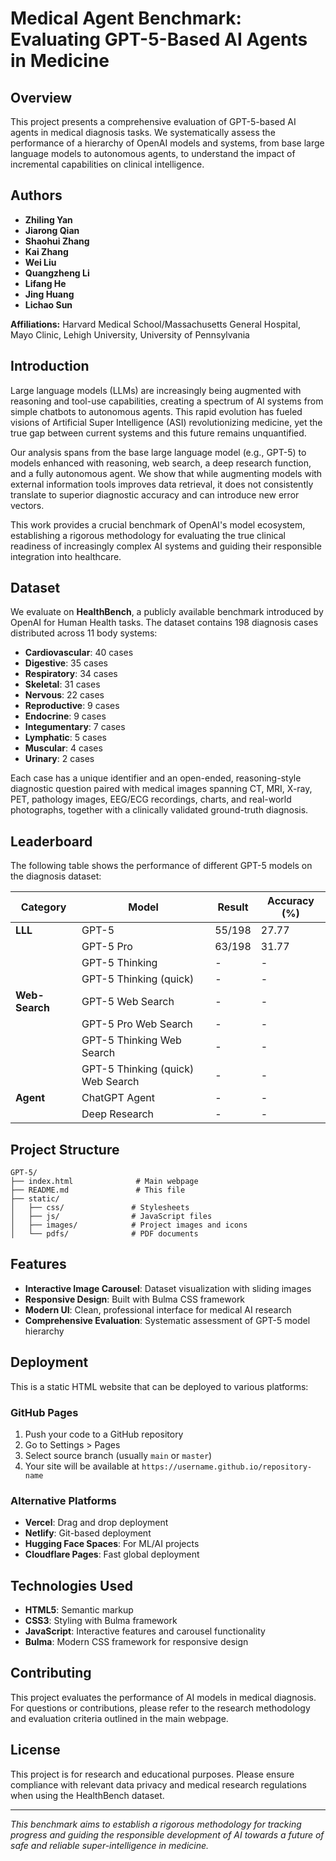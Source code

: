 # Medical Agent Benchmark: Evaluating GPT-5-Based AI Agents in Medicine

## Overview

This project presents a comprehensive evaluation of GPT-5-based AI agents in medical diagnosis tasks. We systematically assess the performance of a hierarchy of OpenAI models and systems, from base large language models to autonomous agents, to understand the impact of incremental capabilities on clinical intelligence.

## Authors

- **Zhiling Yan**
- **Jiarong Qian** 
- **Shaohui Zhang**
- **Kai Zhang**
- **Wei Liu**
- **Quangzheng Li**
- **Lifang He**
- **Jing Huang**
- **Lichao Sun**

**Affiliations:** Harvard Medical School/Massachusetts General Hospital, Mayo Clinic, Lehigh University, University of Pennsylvania

## Introduction

Large language models (LLMs) are increasingly being augmented with reasoning and tool-use capabilities, creating a spectrum of AI systems from simple chatbots to autonomous agents. This rapid evolution has fueled visions of Artificial Super Intelligence (ASI) revolutionizing medicine, yet the true gap between current systems and this future remains unquantified.

Our analysis spans from the base large language model (e.g., GPT-5) to models enhanced with reasoning, web search, a deep research function, and a fully autonomous agent. We show that while augmenting models with external information tools improves data retrieval, it does not consistently translate to superior diagnostic accuracy and can introduce new error vectors.

This work provides a crucial benchmark of OpenAI's model ecosystem, establishing a rigorous methodology for evaluating the true clinical readiness of increasingly complex AI systems and guiding their responsible integration into healthcare.

## Dataset

We evaluate on **HealthBench**, a publicly available benchmark introduced by OpenAI for Human Health tasks. The dataset contains 198 diagnosis cases distributed across 11 body systems:

- **Cardiovascular**: 40 cases
- **Digestive**: 35 cases  
- **Respiratory**: 34 cases
- **Skeletal**: 31 cases
- **Nervous**: 22 cases
- **Reproductive**: 9 cases
- **Endocrine**: 9 cases
- **Integumentary**: 7 cases
- **Lymphatic**: 5 cases
- **Muscular**: 4 cases
- **Urinary**: 2 cases

Each case has a unique identifier and an open-ended, reasoning-style diagnostic question paired with medical images spanning CT, MRI, X-ray, PET, pathology images, EEG/ECG recordings, charts, and real-world photographs, together with a clinically validated ground-truth diagnosis.

## Leaderboard

The following table shows the performance of different GPT-5 models on the diagnosis dataset:

| Category | Model | Result | Accuracy (%) |
|----------|-------|---------|--------------|
| **LLL** | GPT-5 | 55/198 | 27.77 |
| | GPT-5 Pro | 63/198 | 31.77 |
| | GPT-5 Thinking | - | - |
| | GPT-5 Thinking (quick) | - | - |
| **Web-Search** | GPT-5 Web Search | - | - |
| | GPT-5 Pro Web Search | - | - |
| | GPT-5 Thinking Web Search | - | - |
| | GPT-5 Thinking (quick) Web Search | - | - |
| **Agent** | ChatGPT Agent | - | - |
| | Deep Research | - | - |

## Project Structure

```
GPT-5/
├── index.html              # Main webpage
├── README.md               # This file
├── static/
│   ├── css/               # Stylesheets
│   ├── js/                # JavaScript files
│   ├── images/            # Project images and icons
│   └── pdfs/              # PDF documents
```

## Features

- **Interactive Image Carousel**: Dataset visualization with sliding images
- **Responsive Design**: Built with Bulma CSS framework
- **Modern UI**: Clean, professional interface for medical AI research
- **Comprehensive Evaluation**: Systematic assessment of GPT-5 model hierarchy

## Deployment

This is a static HTML website that can be deployed to various platforms:

### GitHub Pages
1. Push your code to a GitHub repository
2. Go to Settings > Pages
3. Select source branch (usually `main` or `master`)
4. Your site will be available at `https://username.github.io/repository-name`

### Alternative Platforms
- **Vercel**: Drag and drop deployment
- **Netlify**: Git-based deployment
- **Hugging Face Spaces**: For ML/AI projects
- **Cloudflare Pages**: Fast global deployment

## Technologies Used

- **HTML5**: Semantic markup
- **CSS3**: Styling with Bulma framework
- **JavaScript**: Interactive features and carousel functionality
- **Bulma**: Modern CSS framework for responsive design

## Contributing

This project evaluates the performance of AI models in medical diagnosis. For questions or contributions, please refer to the research methodology and evaluation criteria outlined in the main webpage.

## License

This project is for research and educational purposes. Please ensure compliance with relevant data privacy and medical research regulations when using the HealthBench dataset.

---

*This benchmark aims to establish a rigorous methodology for tracking progress and guiding the responsible development of AI towards a future of safe and reliable super-intelligence in medicine.*

